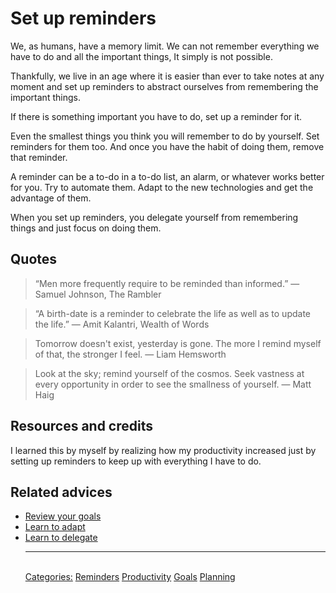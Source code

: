 # Set up reminders

We, as humans, have a memory limit. We can not remember everything we have to do and all the important things, It simply is not possible.

Thankfully, we live in an age where it is easier than ever to take notes at any moment and set up reminders to abstract ourselves from remembering the important things.

If there is something important you have to do, set up a reminder for it.

Even the smallest things you think you will remember to do by yourself. Set reminders for them too. And once you have the habit of doing them, remove that reminder.

A reminder can be a to-do in a to-do list, an alarm, or whatever works better for you. Try to automate them. Adapt to the new technologies and get the advantage of them.

When you set up reminders, you delegate yourself from remembering things and just focus on doing them.

## Quotes

> “Men more frequently require to be reminded than informed.” ― Samuel Johnson, The Rambler

> “A birth-date is a reminder to celebrate the life as well as to update the life.” ― Amit Kalantri, Wealth of Words

> Tomorrow doesn't exist, yesterday is gone. The more I remind myself of that, the stronger I feel. ― Liam Hemsworth

> Look at the sky; remind yourself of the cosmos. Seek vastness at every opportunity in order to see the smallness of yourself. ― Matt Haig

## Resources and credits

I learned this by myself by realizing how my productivity increased just by setting up reminders to keep up with everything I have to do.

## Related advices

- [Review your goals](../Review%20your%20goals/index.md)
- [Learn to adapt](../Learn%20to%20adapt/index.md)
- [Learn to delegate](../Learn%20to%20delegate/index.md)<hr/><br/>[Categories:](../Categories/index.md) [Reminders](../Categories/Reminders.md) [Productivity](../Categories/Productivity.md) [Goals](../Categories/Goals.md) [Planning](../Categories/Planning.md)